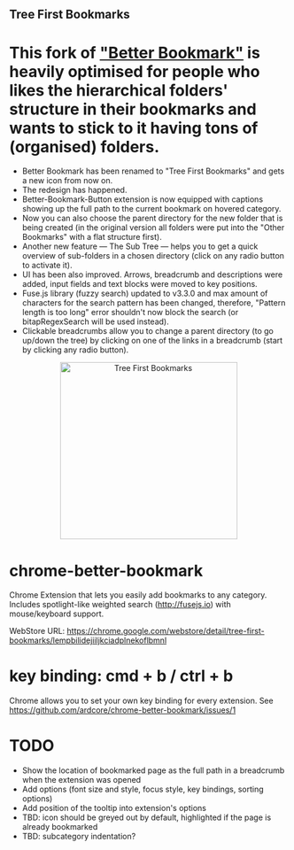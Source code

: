 ## Tree First Bookmarks

# This fork of <a href="https://github.com/ardcore/chrome-better-bookmark">"Better Bookmark"</a> is heavily optimised for people who likes the hierarchical folders' structure in their bookmarks and wants to stick to it having tons of (organised) folders.

- Better Bookmark has been renamed to "Tree First Bookmarks" and gets a new icon from now on.
- The redesign has happened.
- Better-Bookmark-Button extension is now equipped with captions showing up the full path to the current bookmark on hovered category.
- Now you can also choose the parent directory for the new folder that is being created (in the original version all folders were put into the "Other Bookmarks" with a flat structure first).
- Another new feature — The Sub Tree — helps you to get a quick overview of sub-folders in a chosen directory (click on any radio button to activate it).
- UI has been also improved. Arrows, breadcrumb and descriptions were added, input fields and text blocks were moved to key positions.
- Fuse.js library (fuzzy search) updated to v3.3.0 and max amount of characters for the search pattern has been changed, therefore, "Pattern length is too long" error shouldn't now block the search (or bitapRegexSearch will be used instead).
- Clickable breadcrumbs allow you to change a parent directory (to go up/down the tree) by clicking on one of the links in a breadcrumb (start by clicking any radio button).

<p align="center"><img width="320" src="https://raw.githubusercontent.com/galakhov/tree-first-bookmarks/master/screenshot.png" title="Tree First Bookmarks" alt="Tree First Bookmarks"></p>

# chrome-better-bookmark

Chrome Extension that lets you easily add bookmarks to any category. Includes spotlight-like weighted search (http://fusejs.io) with mouse/keyboard support.

WebStore URL: https://chrome.google.com/webstore/detail/tree-first-bookmarks/lempbilidejiiljkciadplnekoflbmnl

# key binding: cmd + b / ctrl + b

Chrome allows you to set your own key binding for every extension. See https://github.com/ardcore/chrome-better-bookmark/issues/1

# TODO

- Show the location of bookmarked page as the full path in a breadcrumb when the extension was opened
- Add options (font size and style, focus style, key bindings, sorting options)
- Add position of the tooltip into extension's options
- TBD: icon should be greyed out by default, highlighted if the page is already bookmarked
- TBD: subcategory indentation?
